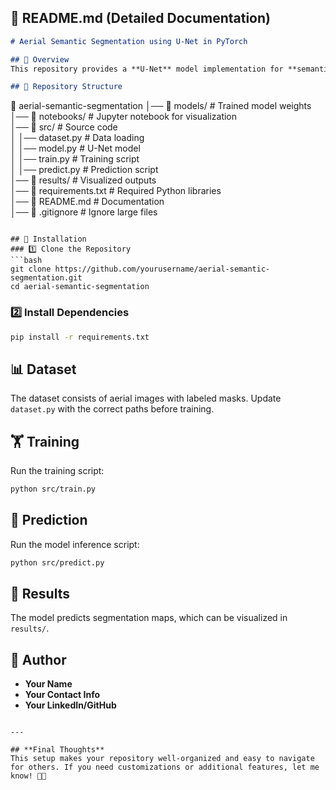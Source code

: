 
## **📜 README.md (Detailed Documentation)**
```markdown
# Aerial Semantic Segmentation using U-Net in PyTorch

## 📌 Overview
This repository provides a **U-Net** model implementation for **semantic segmentation** of aerial images using **PyTorch**. The model is trained on aerial images with multiple classes such as roads, buildings, vegetation, etc.

## 📂 Repository Structure
```
📂 aerial-semantic-segmentation
│── 📂 models/                # Trained model weights  
│── 📂 notebooks/             # Jupyter notebook for visualization  
│── 📂 src/                   # Source code  
│    │── dataset.py           # Data loading  
│    │── model.py             # U-Net model  
│    │── train.py             # Training script  
│    │── predict.py           # Prediction script  
│── 📂 results/               # Visualized outputs  
│── 📜 requirements.txt       # Required Python libraries  
│── 📜 README.md              # Documentation  
│── 📜 .gitignore             # Ignore large files  
```

## 🚀 Installation
### 1️⃣ Clone the Repository
```bash
git clone https://github.com/yourusername/aerial-semantic-segmentation.git
cd aerial-semantic-segmentation
```

### 2️⃣ Install Dependencies
```bash
pip install -r requirements.txt
```

## 📊 Dataset
The dataset consists of aerial images with labeled masks. Update `dataset.py` with the correct paths before training.

## 🏋️ Training
Run the training script:
```bash
python src/train.py
```

## 🎯 Prediction
Run the model inference script:
```bash
python src/predict.py
```

## 📸 Results
The model predicts segmentation maps, which can be visualized in `results/`.

## 📝 Author
- **Your Name**  
- **Your Contact Info**
- **Your LinkedIn/GitHub**
```

---

## **Final Thoughts**  
This setup makes your repository well-organized and easy to navigate for others. If you need customizations or additional features, let me know! 🚀😊

